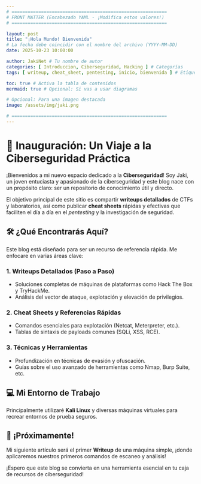 ```yaml
---
# ==========================================================
# FRONT MATTER (Encabezado YAML - ¡Modifica estos valores!)
# ==========================================================

layout: post
title: "¡Hola Mundo! Bienvenida"
# La fecha debe coincidir con el nombre del archivo (YYYY-MM-DD)
date: 2025-10-23 10:00:00

author: JakiNet # Tu nombre de autor
categories: [ Introduccion, Ciberseguridad, Hacking ] # Categorías
tags: [ writeup, cheat_sheet, pentesting, inicio, bienvenida ] # Etiquetas o palabras clave

toc: true # Activa la tabla de contenidos
mermaid: true # Opcional: Si vas a usar diagramas

# Opcional: Para una imagen destacada
image: /assets/img/jaki.png 

# ==========================================================
---
```


# 🚀 Inauguración: Un Viaje a la Ciberseguridad Práctica

¡Bienvenidos a mi nuevo espacio dedicado a la **Ciberseguridad**! Soy Jaki, un joven entuciasta y apasionado de la ciberseguridad y este blog nace con un propósito claro: ser un repositorio de conocimiento útil y directo.

El objetivo principal de este sitio es compartir **writeups detallados** de CTFs y laboratorios, así como publicar **cheat sheets** rápidas y efectivas que faciliten el día a día en el *pentesting* y la investigación de seguridad.

## 🛠️ ¿Qué Encontrarás Aquí?

Este blog está diseñado para ser un recurso de referencia rápida. Me enfocare en varias áreas clave:

### 1. Writeups Detallados (Paso a Paso)
* Soluciones completas de máquinas de plataformas como Hack The Box y TryHackMe.
* Análisis del vector de ataque, explotación y elevación de privilegios.

### 2. Cheat Sheets y Referencias Rápidas
* Comandos esenciales para explotación (Netcat, Meterpreter, etc.).
* Tablas de sintaxis de payloads comunes (SQLi, XSS, RCE).

### 3. Técnicas y Herramientas
* Profundización en técnicas de evasión y ofuscación.
* Guías sobre el uso avanzado de herramientas como Nmap, Burp Suite, etc.

## 💻 Mi Entorno de Trabajo

Principalmente utilizaré **Kali Linux** y diversas máquinas virtuales para recrear entornos de prueba seguros.

## 📣 ¡Próximamente!

Mi siguiente artículo será el primer **Writeup** de una máquina simple, ¡donde aplicaremos nuestros primeros comandos de escaneo y análisis!

¡Espero que este blog se convierta en una herramienta esencial en tu caja de recursos de ciberseguridad!
